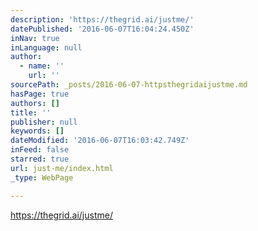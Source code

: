```yaml
---
description: 'https://thegrid.ai/justme/'
datePublished: '2016-06-07T16:04:24.450Z'
inNav: true
inLanguage: null
author:
  - name: ''
    url: ''
sourcePath: _posts/2016-06-07-httpsthegridaijustme.md
hasPage: true
authors: []
title: ''
publisher: null
keywords: []
dateModified: '2016-06-07T16:03:42.749Z'
inFeed: false
starred: true
url: just-me/index.html
_type: WebPage

---
```

https://thegrid.ai/justme/
